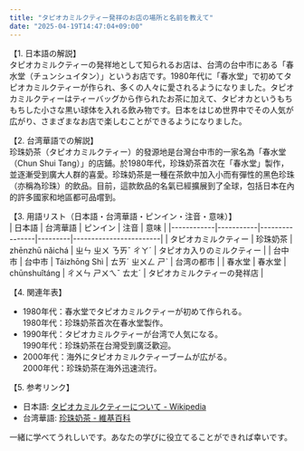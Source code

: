 ```yaml
---
title: "タピオカミルクティー発祥のお店の場所と名前を教えて"
date: "2025-04-19T14:47:04+09:00"
---
```


【1. 日本語の解説】  
タピオカミルクティーの発祥地として知られるお店は、台湾の台中市にある「春水堂（チュンシュイタン）」というお店です。1980年代に「春水堂」で初めてタピオカミルクティーが作られ、多くの人々に愛されるようになりました。タピオカミルクティーはティーバッグから作られたお茶に加えて、タピオカというもちもちした小さな黒い球体を入れる飲み物です。日本をはじめ世界中でその人気が広がり、さまざまなお店で楽しむことができるようになりました。

【2. 台湾華語での解説】  
珍珠奶茶（タピオカミルクティー）的發源地是台灣台中市的一家名為「春水堂（Chun Shui Tang）」的店鋪。於1980年代，珍珠奶茶首次在「春水堂」製作，並逐漸受到廣大人群的喜愛。珍珠奶茶是一種在茶飲中加入小而有彈性的黑色珍珠（亦稱為珍珠）的飲品。目前，這款飲品的名氣已經擴展到了全球，包括日本在內的許多國家和地區都可品嚐到。

【3. 用語リスト（日本語・台湾華語・ピンイン・注音・意味）】  
| 日本語     | 台湾華語  | ピンイン        | 注音     | 意味                   |
|------------|-----------|----------------|---------|------------------------|
| タピオカミルクティー | 珍珠奶茶 | zhēnzhū nǎichá | ㄓㄣ ㄓㄨ ㄋㄞˇ ㄔㄚˊ | タピオカ入りのミルクティー |
| 台中市     | 台中市    | Táizhōng Shì    | ㄊㄞˊ ㄓㄨㄥ ㄕˋ   | 台湾の都市               |
| 春水堂     | 春水堂    | chūnshuǐtáng   | ㄔㄨㄣ ㄕㄨㄟˇ ㄊㄤˊ | タピオカミルクティーの発祥店 |

【4. 関連年表】  
- 1980年代：春水堂でタピオカミルクティーが初めて作られる。  
  1980年代：珍珠奶茶首次在春水堂製作。  
- 1990年代：タピオカミルクティーが台湾で人気になる。  
  1990年代：珍珠奶茶在台灣受到廣泛歡迎。  
- 2000年代：海外にタピオカミルクティーブームが広がる。  
  2000年代：珍珠奶茶在海外迅速流行。  

【5. 参考リンク】  
- 日本語: [タピオカミルクティーについて - Wikipedia](https://ja.wikipedia.org/wiki/タピオカミルクティー)  
- 台湾華語: [珍珠奶茶 - 維基百科](https://zh.wikipedia.org/wiki/珍珠奶茶)  

一緒に学べてうれしいです。あなたの学びに役立てることができれば幸いです。